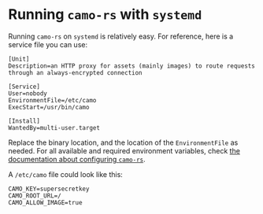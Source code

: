 # Running `camo-rs` with `systemd`

Running `camo-rs` on `systemd` is relatively easy. For reference, here is a service file you can use:

```
[Unit]
Description=an HTTP proxy for assets (mainly images) to route requests through an always-encrypted connection

[Service]
User=nobody
EnvironmentFile=/etc/camo
ExecStart=/usr/bin/camo

[Install]
WantedBy=multi-user.target
```

Replace the binary location, and the location of the `EnvironmentFile` as needed. For all available and required environment variables, check [the documentation about configuring `camo-rs`](/docs/configuration.md).

A `/etc/camo` file could look like this:

```
CAMO_KEY=supersecretkey
CAMO_ROOT_URL=/
CAMO_ALLOW_IMAGE=true
```
